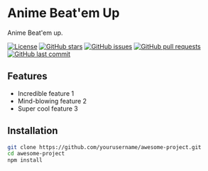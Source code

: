 # Anime Beat'em Up

Anime Beat'em up.


[![License](https://img.shields.io/badge/license-MIT-blue.svg)](LICENSE)
[![GitHub stars](https://img.shields.io/github/stars/yourusername/awesome-project.svg)](https://github.com/yourusername/awesome-project/stargazers)
[![GitHub issues](https://img.shields.io/github/issues/yourusername/awesome-project.svg)](https://github.com/yourusername/awesome-project/issues)
[![GitHub pull requests](https://img.shields.io/github/issues-pr/yourusername/awesome-project.svg)](https://github.com/yourusername/awesome-project/pulls)
[![GitHub last commit](https://img.shields.io/github/last-commit/yourusername/awesome-project.svg)](https://github.com/yourusername/awesome-project/commits)

## Features

- Incredible feature 1
- Mind-blowing feature 2
- Super cool feature 3

## Installation

```bash
git clone https://github.com/yourusername/awesome-project.git
cd awesome-project
npm install
